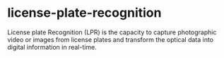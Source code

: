 # license-plate-recognition
License plate Recognition (LPR) is the capacity to capture photographic video or images from license plates and transform the optical data into digital information in real-time.
